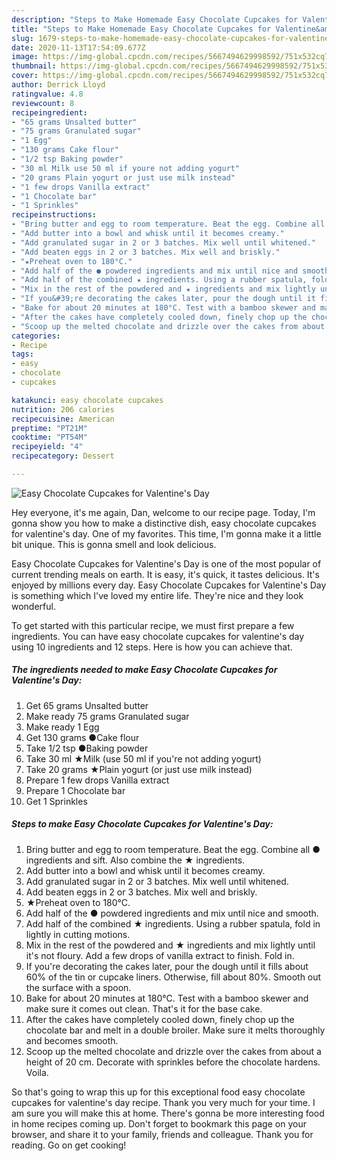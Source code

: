 ```yaml
---
description: "Steps to Make Homemade Easy Chocolate Cupcakes for Valentine&amp;#39;s Day"
title: "Steps to Make Homemade Easy Chocolate Cupcakes for Valentine&amp;#39;s Day"
slug: 1679-steps-to-make-homemade-easy-chocolate-cupcakes-for-valentine-and-39-s-day
date: 2020-11-13T17:54:09.677Z
image: https://img-global.cpcdn.com/recipes/5667494629998592/751x532cq70/easy-chocolate-cupcakes-for-valentines-day-recipe-main-photo.jpg
thumbnail: https://img-global.cpcdn.com/recipes/5667494629998592/751x532cq70/easy-chocolate-cupcakes-for-valentines-day-recipe-main-photo.jpg
cover: https://img-global.cpcdn.com/recipes/5667494629998592/751x532cq70/easy-chocolate-cupcakes-for-valentines-day-recipe-main-photo.jpg
author: Derrick Lloyd
ratingvalue: 4.8
reviewcount: 8
recipeingredient:
- "65 grams Unsalted butter"
- "75 grams Granulated sugar"
- "1 Egg"
- "130 grams Cake flour"
- "1/2 tsp Baking powder"
- "30 ml Milk use 50 ml if youre not adding yogurt"
- "20 grams Plain yogurt or just use milk instead"
- "1 few drops Vanilla extract"
- "1 Chocolate bar"
- "1 Sprinkles"
recipeinstructions:
- "Bring butter and egg to room temperature. Beat the egg. Combine all ● ingredients and sift. Also combine the ★ ingredients."
- "Add butter into a bowl and whisk until it becomes creamy."
- "Add granulated sugar in 2 or 3 batches. Mix well until whitened."
- "Add beaten eggs in 2 or 3 batches. Mix well and briskly."
- "★Preheat oven to 180°C."
- "Add half of the ● powdered ingredients and mix until nice and smooth."
- "Add half of the combined ★ ingredients. Using a rubber spatula, fold in lightly in cutting motions."
- "Mix in the rest of the powdered and ★ ingredients and mix lightly until it&#39;s not floury. Add a few drops of vanilla extract to finish. Fold in."
- "If you&#39;re decorating the cakes later, pour the dough until it fills about 60% of the tin or cupcake liners. Otherwise, fill about 80%. Smooth out the surface with a spoon."
- "Bake for about 20 minutes at 180°C. Test with a bamboo skewer and make sure it comes out clean. That&#39;s it for the base cake."
- "After the cakes have completely cooled down, finely chop up the chocolate bar and melt in a double broiler. Make sure it melts thoroughly and becomes smooth."
- "Scoop up the melted chocolate and drizzle over the cakes from about a height of 20 cm. Decorate with sprinkles before the chocolate hardens. Voila."
categories:
- Recipe
tags:
- easy
- chocolate
- cupcakes

katakunci: easy chocolate cupcakes 
nutrition: 206 calories
recipecuisine: American
preptime: "PT21M"
cooktime: "PT54M"
recipeyield: "4"
recipecategory: Dessert

---
```



![Easy Chocolate Cupcakes for Valentine&#39;s Day](https://img-global.cpcdn.com/recipes/5667494629998592/751x532cq70/easy-chocolate-cupcakes-for-valentines-day-recipe-main-photo.jpg)

Hey everyone, it's me again, Dan, welcome to our recipe page. Today, I'm gonna show you how to make a distinctive dish, easy chocolate cupcakes for valentine&#39;s day. One of my favorites. This time, I'm gonna make it a little bit unique. This is gonna smell and look delicious.

Easy Chocolate Cupcakes for Valentine&#39;s Day is one of the most popular of current trending meals on earth. It is easy, it's quick, it tastes delicious. It's enjoyed by millions every day. Easy Chocolate Cupcakes for Valentine&#39;s Day is something which I've loved my entire life. They're nice and they look wonderful.




To get started with this particular recipe, we must first prepare a few ingredients. You can have easy chocolate cupcakes for valentine&#39;s day using 10 ingredients and 12 steps. Here is how you can achieve that.

<!--inarticleads1-->

##### The ingredients needed to make Easy Chocolate Cupcakes for Valentine&#39;s Day:

1. Get 65 grams Unsalted butter
1. Make ready 75 grams Granulated sugar
1. Make ready 1 Egg
1. Get 130 grams ●Cake flour
1. Take 1/2 tsp ●Baking powder
1. Take 30 ml ★Milk (use 50 ml if you&#39;re not adding yogurt)
1. Take 20 grams ★Plain yogurt (or just use milk instead)
1. Prepare 1 few drops Vanilla extract
1. Prepare 1 Chocolate bar
1. Get 1 Sprinkles




<!--inarticleads2-->

##### Steps to make Easy Chocolate Cupcakes for Valentine&#39;s Day:

1. Bring butter and egg to room temperature. Beat the egg. Combine all ● ingredients and sift. Also combine the ★ ingredients.
1. Add butter into a bowl and whisk until it becomes creamy.
1. Add granulated sugar in 2 or 3 batches. Mix well until whitened.
1. Add beaten eggs in 2 or 3 batches. Mix well and briskly.
1. ★Preheat oven to 180°C.
1. Add half of the ● powdered ingredients and mix until nice and smooth.
1. Add half of the combined ★ ingredients. Using a rubber spatula, fold in lightly in cutting motions.
1. Mix in the rest of the powdered and ★ ingredients and mix lightly until it&#39;s not floury. Add a few drops of vanilla extract to finish. Fold in.
1. If you&#39;re decorating the cakes later, pour the dough until it fills about 60% of the tin or cupcake liners. Otherwise, fill about 80%. Smooth out the surface with a spoon.
1. Bake for about 20 minutes at 180°C. Test with a bamboo skewer and make sure it comes out clean. That&#39;s it for the base cake.
1. After the cakes have completely cooled down, finely chop up the chocolate bar and melt in a double broiler. Make sure it melts thoroughly and becomes smooth.
1. Scoop up the melted chocolate and drizzle over the cakes from about a height of 20 cm. Decorate with sprinkles before the chocolate hardens. Voila.




So that's going to wrap this up for this exceptional food easy chocolate cupcakes for valentine&#39;s day recipe. Thank you very much for your time. I am sure you will make this at home. There's gonna be more interesting food in home recipes coming up. Don't forget to bookmark this page on your browser, and share it to your family, friends and colleague. Thank you for reading. Go on get cooking!
